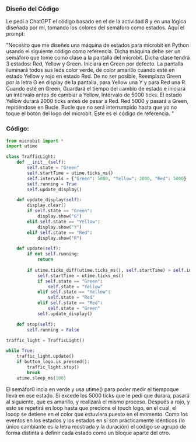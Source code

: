 ### Diseño del Código

Le pedí a ChatGPT el código basado en el de la actividad 8 y en una lógica diseñada por mí, tomando los colores del semáforo como estados. Aquí el prompt:

"Necesito que me diseñes una máquina de estados para microbit en Python usando el siguiente código como referencia. Dicha máquina debe ser un semáforo que tome como clase a la pantalla del microbit. Dicha clase tendrá 3 estados: Red, Yellow y Green. Iniciará en Green por defecto. La pantalla iluminará todos sus leds color verde, de color amarillo cuando esté en estado Yellow y rojo en estado Red. De no ser posible, Reemplaza Green por la letra G en display de la pantalla, para Yellow una Y y para Red una R. Cuando esté en Green, Guardará el tiempo del cambio de estado e iniciará un intérvalo antes de cambiar a Yellow, Intérvalo de 5000 ticks. El estado Yellow durará 2000 ticks antes de pasar a Red. Red 5000 y pasará a Green, repitiéndose en Bucle. Bucle que no será interrumpido hasta que yo no toque el botón del logo del microbit. Este es el código de referencia. "

### Código: 

``` py
from microbit import *
import utime

class TrafficLight:
    def __init__(self):
        self.state = "Green"
        self.startTime = utime.ticks_ms()
        self.intervals = {"Green": 5000, "Yellow": 2000, "Red": 5000}
        self.running = True
        self.update_display()

    def update_display(self):
        display.clear()
        if self.state == "Green":
            display.show("G")
        elif self.state == "Yellow":
            display.show("Y")
        elif self.state == "Red":
            display.show("R")

    def update(self):
        if not self.running:
            return
        
        if utime.ticks_diff(utime.ticks_ms(), self.startTime) > self.intervals[self.state]:
            self.startTime = utime.ticks_ms()
            if self.state == "Green":
                self.state = "Yellow"
            elif self.state == "Yellow":
                self.state = "Red"
            elif self.state == "Red":
                self.state = "Green"
            self.update_display()

    def stop(self):
        self.running = False

traffic_light = TrafficLight()

while True:
    traffic_light.update()
    if button_logo.is_pressed():
        traffic_light.stop()
        break
    utime.sleep_ms(100)
```
El semáfor0 incia en verde y usa utime() para poder medir el tiempoque lleva en ese estado. Si excede los 5000 ticks que le pedí que durara, pasará al siguiente, que es amarillo, y realizará el mismo proceso. Después a rojo, y esto se repetirá en loop hasta que precione el touch logo, en el cual, el looop se detiene en el color que estuviera puesto en el momento. Como los eventos en los estados y los estados en sí son prácticamente idénticos (lo único cambiante es la letra mostrada y la duración) el código se agrupó de forma distinta a definir cada estado como un bloque aparte del otro.
